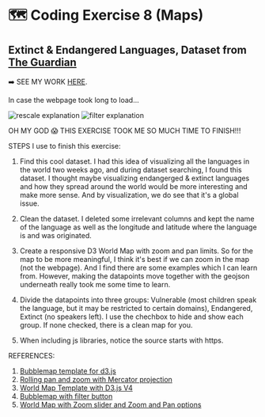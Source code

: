 # 🗺 Coding Exercise 8 (Maps)

## Extinct & Endangered Languages, Dataset from [The Guardian](https://www.kaggle.com/the-guardian/extinct-languages)

➡️ SEE MY WORK [HERE](https://zoexiao0516.github.io/cdv-student/coding-exercises/coding-exercise-8/index.html).

In case the webpage took long to load...

![rescale explanation](gif/rescale.gif)
![filter explanation](gif/filter.gif)

OH MY GOD 😱 THIS EXERCISE TOOK ME SO MUCH TIME TO FINISH!!!

STEPS I use to finish this exercise:
1. Find this cool dataset. I had this idea of visualizing all the languages in the world two weeks ago, and during dataset searching, I found this dataset. I thought maybe visualizing endangerged & extinct languages and how they spread around the world would be more interesting and make more sense. And by visualization, we do see that it's a global issue.

1. Clean the dataset. I deleted some irrelevant columns and kept the name of the language as well as the longitude and latitude where the language is and was originated. 

1. Create a responsive D3 World Map with zoom and pan limits. So for the map to be more meaningful, I think it's best if we can zoom in the map (not the webpage). And I find there are some examples which I can learn from. However, making the datapoints move together with the geojson underneath really took me some time to learn.

1. Divide the datapoints into three groups: Vulnerable (most children speak the language, but it may be restricted to certain domains), Endangered, Extinct (no speakers left). I use the chechbox to hide and show each group. If none checked, there is a clean map for you.

1. When including js libraries, notice the source starts with https. 

REFERENCES:
1. [Bubblemap template for d3.js](https://www.d3-graph-gallery.com/graph/bubblemap_template.html)
1. [Rolling pan and zoom with Mercator projection](http://bl.ocks.org/patricksurry/6621971)
1. [World Map Template with D3.js V4](http://techslides.com/demos/d3/worldmap-template-d3v4.html)
1. [Bubblemap with filter button](https://www.d3-graph-gallery.com/graph/bubblemap_buttonControl.html)
1. [World Map with Zoom slider and Zoom and Pan options](http://bl.ocks.org/nivas8292/bec8b161587cb62e9fda)
